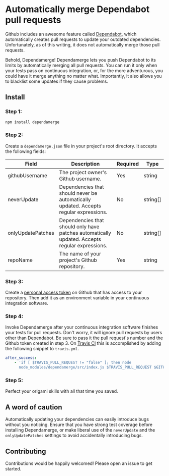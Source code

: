 # Automatically merge Dependabot pull requests

Github includes an awesome feature called [Dependabot](https://dependabot.com/), which
automatically creates pull requests to update your outdated dependencies. Unfortunately,
as of this writing, it does not automatically merge those pull requests.

Behold, Dependamerge! Dependamerge lets you push Dependabot to its limits by
automatically merging all pull requests. You can run it only when your tests pass on
continuous integration, or, for the more adventurous, you could have it merge anything
no matter what. Importantly, it also allows you to blacklist some updates if they cause
problems.

## Install

### Step 1:

```bash
npm install dependamerge
```

### Step 2:

Create a `dependamerge.json` file in your project's root directory. It accepts the
following fields:

| Field             | Description                                                                                    | Required | Type     |
| ----------------- | ---------------------------------------------------------------------------------------------- | -------- | -------- |
| githubUsername    | The project owner's Github username.                                                           | Yes      | string   |
| neverUpdate       | Dependencies that should never be automatically updated. Accepts regular expressions.          | No       | string[] |
| onlyUpdatePatches | Dependencies that should only have patches automatically updated. Accepts regular expressions. | No       | string[] |
| repoName          | The name of your project's Github repository.                                                  | Yes      | string   |

### Step 3:

Create a
[personal access token](https://help.github.com/en/github/authenticating-to-github/creating-a-personal-access-token-for-the-command-line)
on Github that has access to your repository. Then add it as an environment variable in
your continuous integration software.

### Step 4:

Invoke Dependamerge after your continuous integration software finishes your tests for
pull requests. Don't worry, it will ignore pull requests by users other than Dependabot.
Be sure to pass it the pull request's number and the Github token created in step 3. On
[Travis CI](https://travis-ci.com/) this is accomplished by adding the following snippet
to `travis.yml`.

```yml
after_success:
    - 'if [ $TRAVIS_PULL_REQUEST != "false" ]; then node
      node_modules/dependamerge/src/index.js $TRAVIS_PULL_REQUEST $GITHUB_TOKEN; fi'
```

### Step 5:

Perfect your origami skills with all that time you saved.

## A word of caution

Automatically updating your dependencies can easily introduce bugs without you noticing.
Ensure that you have strong test coverage before installing Dependamerge, or make
liberal use of the `neverUpdate` and the `onlyUpdatePatches` settings to avoid
accidentally introducing bugs.

## Contributing

Contributions would be happily welcomed! Please open an issue to get started.
